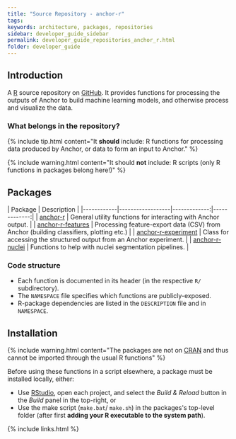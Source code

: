 ```yaml
---
title: "Source Repository - anchor-r"
tags:
keywords: architecture, packages, repositories
sidebar: developer_guide_sidebar
permalink: developer_guide_repositories_anchor_r.html
folder: developer_guide
---
```


## Introduction

A [R](https://www.r-project.org/) source repository on [GitHub](https://github.com/anchoranalysis/anchor-r). It provides functions for processing the outputs of Anchor to build machine learning models, and otherwise process and visualize the data.

### What belongs in the repository?

{% include tip.html content="It **should** include: R functions for processing data produced by Anchor, or data to form an input to Anchor." %}

{% include warning.html content="It should **not** include: R scripts (only R functions in packages belong here!)" %}

## Packages

| Package | Description  |
|------------|------------------|-------------:|-------------:|
| [anchor-r](https://github.com/anchoranalysis/anchor-r/tree/master/anchor-r) | General utility functions for interacting with Anchor output. |
| [anchor-r-features](https://github.com/anchoranalysis/anchor-r/tree/master/anchor-r-features) | Processing feature-export data (CSV) from Anchor (building classifiers, plotting etc.) |
| [anchor-r-experiment](https://github.com/anchoranalysis/anchor-r/tree/master/anchor-r-experiment) | Class for accessing the structured output from an Anchor experiment. |
| [anchor-r-nuclei](https://github.com/anchoranalysis/anchor-r/tree/master/anchor-r-experiment) | Functions to help with nuclei segmentation pipelines. |

### Code structure

- Each function is documented in its header (in the respective `R/` subdirectory).
- The `NAMESPACE` file specifies which functions are publicly-exposed.
- R-package dependencies are listed in the `DESCRIPTION` file and in `NAMESPACE`.

## Installation

{% include warning.html content="The packages are not on [CRAN](https://cran.r-project.org/) and thus cannot be imported through the usual R functions" %}

Before using these functions in a script elsewhere, a package must be installed locally, either:

- Use [RStudio](https://www.rstudio.com/), open each project, and select the *Build & Reload* button in the *Build* panel in the top-right, or
- Use the make script (``make.bat``/ ``make.sh``) in the packages's top-level folder (after first **adding your R executable to the system path**).

{% include links.html %}

